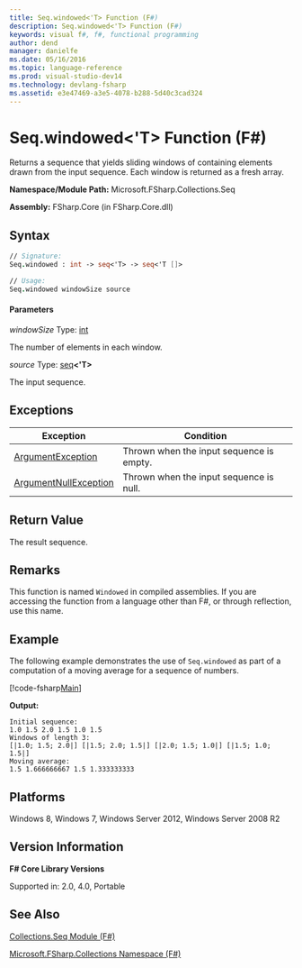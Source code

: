 ```yaml
---
title: Seq.windowed<'T> Function (F#)
description: Seq.windowed<'T> Function (F#)
keywords: visual f#, f#, functional programming
author: dend
manager: danielfe
ms.date: 05/16/2016
ms.topic: language-reference
ms.prod: visual-studio-dev14
ms.technology: devlang-fsharp
ms.assetid: e3e47469-a3e5-4078-b288-5d40c3cad324 
---
```


# Seq.windowed<'T> Function (F#)

Returns a sequence that yields sliding windows of containing elements drawn from the input sequence. Each window is returned as a fresh array.

**Namespace/Module Path:** Microsoft.FSharp.Collections.Seq

**Assembly:** FSharp.Core (in FSharp.Core.dll)


## Syntax

```fsharp
// Signature:
Seq.windowed : int -> seq<'T> -> seq<'T []>

// Usage:
Seq.windowed windowSize source
```

#### Parameters
*windowSize*
Type: [int](https://msdn.microsoft.com/library/025d5455-3622-4ea5-9573-3ecbd4ee1375)


The number of elements in each window.


*source*
Type: [seq](https://msdn.microsoft.com/library/2f0c87c6-8a0d-4d33-92a6-10d1d037ce75)**&lt;'T&gt;**


The input sequence.

## Exceptions

|Exception|Condition|
|----|----|
|[ArgumentException](https://msdn.microsoft.com/library/system.argumentexception.aspx)|Thrown when the input sequence is empty.|
|[ArgumentNullException](https://msdn.microsoft.com/library/system.argumentnullexception.aspx)|Thrown when the input sequence is null.|

## Return Value

The result sequence.

## Remarks
This function is named `Windowed` in compiled assemblies. If you are accessing the function from a language other than F#, or through reflection, use this name.

## Example

The following example demonstrates the use of `Seq.windowed` as part of a computation of a moving average for a sequence of numbers.

[!code-fsharp[Main](../../../samples/snippets/fssequences/snippet180.fs)]

**Output:**

```
Initial sequence:
1.0 1.5 2.0 1.5 1.0 1.5
Windows of length 3:
[|1.0; 1.5; 2.0|] [|1.5; 2.0; 1.5|] [|2.0; 1.5; 1.0|] [|1.5; 1.0; 1.5|]
Moving average:
1.5 1.666666667 1.5 1.333333333
```

## Platforms
Windows 8, Windows 7, Windows Server 2012, Windows Server 2008 R2


## Version Information
**F# Core Library Versions**

Supported in: 2.0, 4.0, Portable

## See Also
[Collections.Seq Module &#40;F&#35;&#41;](Collections.Seq-Module-%5BFSharp%5D.md)

[Microsoft.FSharp.Collections Namespace &#40;F&#35;&#41;](Microsoft.FSharp.Collections-Namespace-%5BFSharp%5D.md)